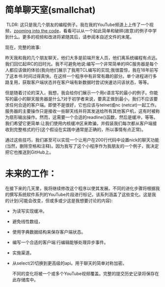 # 简单聊天室(smallchat)

​        TLDR: 这只是我几个朋友的编程例子。我在我的YouTube频道上上传了一个视频，[zooming into the code](https://www.youtube.com/watch?v=eT02gzeLmF0)，看看可以从一个如此简单和破碎(故意)的例子中学到什么。更多的视频和改进将紧随其后，请参阅本自述文件的末尾。

现在，完整的故事:

​        昨天我和我的几个朋友聊天，他们大多是前端开发人员，他们离系统编程有点远。我们回忆起IRC的旧时光。我不可避免地说:编写一个非常简单的IRC服务器是每个人都应该做的体验(我向他们展示了我用TCL编写的实现;我很震惊，我在18年前写了这本书:时间过得真快。在这样一个程序中有非常有趣的部分。单个进程进行多路复用，获取客户端状态并在客户端有新数据时尝试快速访问该状态，等等。

​        但是随着讨论的深入，我想，我会给你们展示一个用c语言写的最小的例子。你能写的最小的聊天服务器是什么?对于初学者来说，要真正做到最小，我们不应该要求任何合适的客户端。即使不是很好，它也应该与telnet或nc (netcat)一起工作。服务器的主要操作只是接收一些聊天线并将其发送给所有其他客户机，这有时被称为扇形输出操作。然而，这需要一个合适的readline()函数，然后是缓冲，等等。我们希望它更简单:让我们使用内核缓冲区来欺骗，并假装我们每次都从客户端接收到完整格式的行(这个假设在实践中通常是正确的，所以事情有点正常)。

​         通过这些技巧，我们甚至可以实现一个让用户在200行代码中设置nick的聊天功能(当然，删除空格和注释)。因为我写了这个小程序作为我朋友的一个例子，我决定把它也推送到GitHub上。



# 未来的工作：

​        在接下来的几天里，我将继续修改这个程序以使其发展。不同的进化步骤将根据我的撰写系统软件系列的YouTube片段进行标记，该系列涵盖了这些变化。这是我的计划(可能会改变，但或多或少这是我想要讨论的内容):

* 为读写实现缓冲。

* 避免线性数组，

* 使用字典数据结构来保存客户端状态。

* 编写一个合适的客户端:行编辑能够处理异步事件。

* 实施渠道。

* 从select(2)切换到更高级的api。用于聊天的简单对称加密。

  不同的变化将被一个或多个YouTube视频覆盖。完整的提交历史记录将保存在此存储库中。
